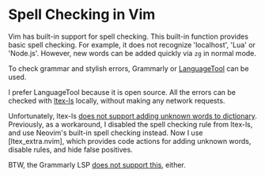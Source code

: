 # Spell Checking in Vim

Vim has built-in support for spell checking.
This built-in function provides basic spell checking.
For example, it does not recognize 'localhost', 'Lua' or 'Node.js'.
However, new words can be added quickly via `zg` in normal mode.

To check grammar and stylish errors,
Grammarly or [LanguageTool] can be used.

[languagetool]: https://languagetool.org/

I prefer LanguageTool because it is open source.
All the errors can be checked with [ltex-ls] locally,
without making any network requests.

[ltex-ls]: https://valentjn.github.io/ltex/

Unfortunately, ltex-ls [does not support adding unknown words to dictionary][168].
Previously, as a workaround, I disabled the spell checking rule from ltex-ls,
and use Neovim's built-in spell checking instead.
Now I use [ltex_extra.nvim], which provides code actions for adding unknown words, disable rules, and hide false positives.

[168]: https://github.com/valentjn/ltex-ls/issues/168


BTW, the Grammarly LSP [does not support this][294], either.

[294]: https://github.com/znck/grammarly/discussions/294
